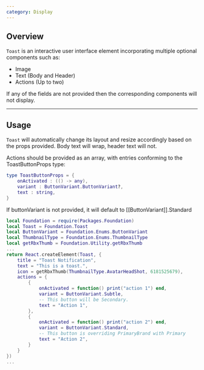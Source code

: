 ```yaml
---
category: Display
---
```


## Overview

`Toast` is an interactive user interface element incorporating multiple optional components such as:

* Image
* Text (Body and Header)
* Actions (Up to two)

If any of the fields are not provided then the corresponding components will not display.

---

## Usage

`Toast` will automatically change its layout and resize accordingly based on the props provided. Body text will wrap, header text will not.

Actions should be provided as an array, with entries conforming to the ToastButtonProps type:

```lua
type ToastButtonProps = {
    onActivated : (() -> any),
    variant : ButtonVariant.ButtonVariant?,
    text : string,
}
```

If buttonVariant is not provided, it will default to [[ButtonVariant]].Standard

```lua
local Foundation = require(Packages.Foundation)
local Toast = Foundation.Toast
local ButtonVariant = Foundation.Enums.ButtonVariant
local ThumbnailType = Foundation.Enums.ThumbnailType
local getRbxThumb = Foundation.Utility.getRbxThumb
...
return React.createElement(Toast, {
    title = "Toast Notification",
    text = "This is a toast.",
    icon = getRbxThumb(ThumbnailType.AvatarHeadShot, 6181525679),
    actions = {
        {
            onActivated = function() print("action 1") end,
            variant = ButtonVariant.Subtle,
            -- This button will be Secondary.
            text = "Action 1",
        },
        {
            onActivated = function() print("action 2") end,
            variant = ButtonVariant.Standard,
            -- This button is overriding PrimaryBrand with Primary
            text = "Action 2",
        }
    }
})
...
```
